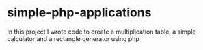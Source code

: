 # simple-php-applications
In this project I wrote code to create a multiplication table, a simple calculator and a rectangle generator using php

